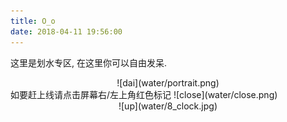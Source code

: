 ```yaml
---
title: O_o  
date: 2018-04-11 19:56:00  
---
```

这里是划水专区, 在这里你可以自由发呆.  
<div align=center>
![dai](water/portrait.png)  
</div>
<div align=left>
<!--more-->
如要赶上线请点击屏幕右/左上角红色标记 ![close](water/close.png)  
</div>
<div align=center>
![up](water/8_clock.jpg)  
</div>

